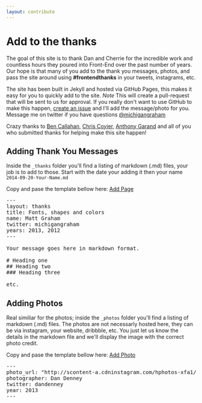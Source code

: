 ```yaml
---
layout: contribute
---
```


# Add to the thanks

The goal of this site is to thank Dan and Cherrie for the incredible work and countless hours they poured into Front-End over the past number of years. Our hope is that many of you add to the thank you messages, photos, and pass the site around using **#frontendthanks** in your tweets, instagrams, etc.

The site has been built in Jekyll and hosted via GitHub Pages, this makes it easy for you to quickly add to the site. *Note* This will create a pull-request that will be sent to us for approval. If you really don't want to use GitHub to make this happen, [create an issue](https://github.com/mattgraham/frontendthanks/issues/new) and I'll add the message/photo for you. Message me on twitter if you have questions [@michigangraham](http://twitter.com/michigangraham)

Crazy thanks to [Ben Callahan](http://twitter.com/bencallahan), [Chris Coyier](http://twitter.com/chriscoyier), [Anthony Garand](http://twitter.com/garand) and all of you who submitted thanks for helping make this site happen! 


## Adding Thank You Messages

Inside the ```_thanks``` folder you'll find a listing of markdown (.md) files, your job is to add to those. Start with the date your adding it then your name ```2014-09-20-Your-Name.md```

Copy and pase the template bellow here: [Add Page](https://github.com/mattgraham/frontendthanks/new/gh-pages/_thanks)

<pre>
---
layout: thanks
title: Fonts, shapes and colors
name: Matt Graham
twitter: michigangraham
years: 2013, 2012
---

Your message goes here in markdown format.

# Heading one
## Heading two
### Heading three

etc.
</pre>

## Adding Photos

Real similiar for the photos; inside the ```_photos``` folder you'll find a listing of markdown (.md) files. The photos are not necessarly hosted here, they can be via instagram, your website, dribbble, etc. You just let us know the details in the markdown file and we'll display the image with the correct photo credit.  

Copy and pase the template bellow here: [Add Photo](https://github.com/mattgraham/frontendthanks/new/gh-pages/_photos)

<pre>
---
photo_url: "http://scontent-a.cdninstagram.com/hphotos-xfa1/outbound-distilleryimage11/t0.0-17/OBPTH/0c33a51eda7a11e2862522000a1f9c96_7.jpg"
photographer: Dan Denney
twitter: dandenney
year: 2013
---
</pre>
